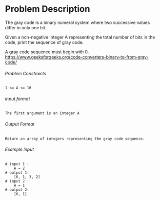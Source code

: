 # Problem Description

The gray code is a binary numeral system where two successive values differ in only one bit.

Given a non-negative integer A representing the total number of bits in the code, print the sequence of gray code.

A gray code sequence must begin with 0.
https://www.geeksforgeeks.org/code-converters-binary-to-from-gray-code/

###### Problem Constraints

```
1 <= A <= 16
```

###### input format

``` 
The first argument is an integer A
```

###### Output Format

```
Return an array of integers representing the gray code sequence.
```

###### Example Input

```
# input 1 : 
    A = 2
# output 1: 
    [0, 1, 3, 2]
# input 2 : 
    A = 1
# output 2: 
    [0, 1]
```
